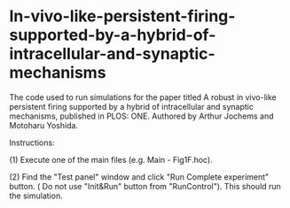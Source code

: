 # In-vivo-like-persistent-firing-supported-by-a-hybrid-of-intracellular-and-synaptic-mechanisms
The code used to run simulations for the paper titled  A robust in vivo-like persistent firing supported by a hybrid of intracellular and synaptic mechanisms, published in PLOS: ONE. Authored by Arthur Jochems and Motoharu Yoshida.

Instructions:

(1) Execute one of the main files (e.g. Main - Fig1F.hoc).

(2) Find the "Test panel" window and click "Run Complete experiment" button. ( Do not use "Init&Run" button from "RunControl"). This should run the simulation.
